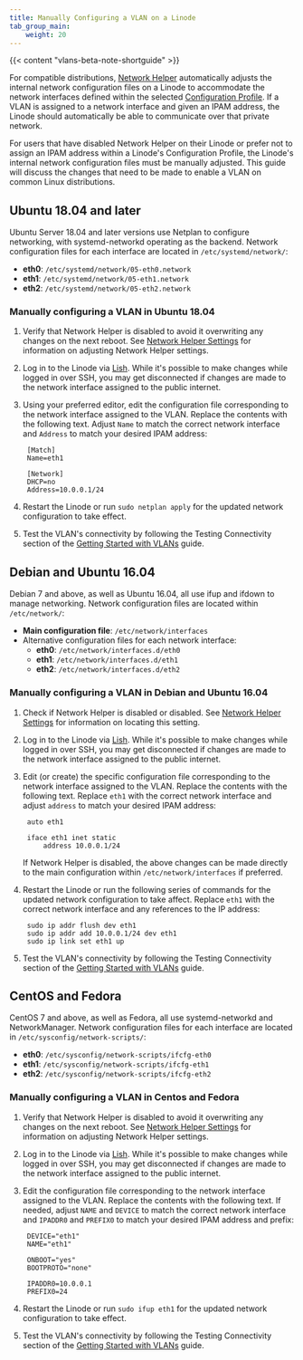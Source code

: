 ```yaml
---
title: Manually Configuring a VLAN on a Linode
tab_group_main:
    weight: 20
---
```


{{< content "vlans-beta-note-shortguide" >}}

For compatible distributions, [Network Helper](/docs/guides/network-helper/) automatically adjusts the internal network configuration files on a Linode to accommodate the network interfaces defined within the selected [Configuration Profile](/docs/guides/disk-images-and-configuration-profiles/#configuration-profiles). If a VLAN is assigned to a network interface and given an IPAM address, the Linode should automatically be able to communicate over that private network.

For users that have disabled Network Helper on their Linode or prefer not to assign an IPAM address within a Linode's Configuration Profile, the Linode's internal network configuration files must be manually adjusted. This guide will discuss the changes that need to be made to enable a VLAN on common Linux distributions.

## Ubuntu 18.04 and later

Ubuntu Server 18.04 and later versions use Netplan to configure networking, with systemd-networkd operating as the backend. Network configuration files for each interface are located in `/etc/systemd/network/`:

- **eth0**: `/etc/systemd/network/05-eth0.network`
- **eth1**: `/etc/systemd/network/05-eth1.network`
- **eth2**: `/etc/systemd/network/05-eth2.network`

### Manually configuring a VLAN in Ubuntu 18.04

1. Verify that Network Helper is disabled to avoid it overwriting any changes on the next reboot. See [Network Helper Settings](/docs/guides/network-helper/#network-helper-settings) for information on adjusting Network Helper settings.

1. Log in to the Linode via [Lish](/docs/guides/using-the-linode-shell-lish/). While it's possible to make changes while logged in over SSH, you may get disconnected if changes are made to the network interface assigned to the public internet.

1. Using your preferred editor, edit the configuration file corresponding to the network interface assigned to the VLAN. Replace the contents with the following text. Adjust `Name` to match the correct network interface and `Address` to match your desired IPAM address:

        [Match]
        Name=eth1

        [Network]
        DHCP=no
        Address=10.0.0.1/24

1. Restart the Linode or run `sudo netplan apply` for the updated network configuration to take effect.

2. Test the VLAN's connectivity by following the Testing Connectivity section of the [Getting Started with VLANs](http://localhost:1313/docs/guides/getting-started-with-vlans/#testing-connectivity) guide.

## Debian and Ubuntu 16.04

Debian 7 and above, as well as Ubuntu 16.04, all use ifup and ifdown to manage networking. Network configuration files are located within `/etc/network/`:

- **Main configuration file**: `/etc/network/interfaces`
- Alternative configuration files for each network interface:
    - **eth0**: `/etc/network/interfaces.d/eth0`
    - **eth1**: `/etc/network/interfaces.d/eth1`
    - **eth2**: `/etc/network/interfaces.d/eth2`

### Manually configuring a VLAN in Debian and Ubuntu 16.04

1. Check if Network Helper is disabled or disabled. See [Network Helper Settings](/docs/guides/network-helper/#network-helper-settings) for information on locating this setting.

1. Log in to the Linode via [Lish](/docs/guides/using-the-linode-shell-lish/). While it's possible to make changes while logged in over SSH, you may get disconnected if changes are made to the network interface assigned to the public internet.

1. Edit (or create) the specific configuration file corresponding to the network interface assigned to the VLAN. Replace the contents with the following text. Replace `eth1` with the correct network interface and adjust `address` to match your desired IPAM address:

        auto eth1

        iface eth1 inet static
            address 10.0.0.1/24

    If Network Helper is disabled, the above changes can be made directly to the main configuration within `/etc/network/interfaces` if preferred.

1. Restart the Linode or run the following series of commands for the updated network configuration to take affect. Replace `eth1` with the correct network interface and any references to the IP address:

        sudo ip addr flush dev eth1
        sudo ip addr add 10.0.0.1/24 dev eth1
        sudo ip link set eth1 up

2. Test the VLAN's connectivity by following the Testing Connectivity section of the [Getting Started with VLANs](http://localhost:1313/docs/guides/getting-started-with-vlans/#testing-connectivity) guide.

## CentOS and Fedora

CentOS 7 and above, as well as Fedora, all use systemd-networkd and NetworkManager. Network configuration files for each interface are located in `/etc/sysconfig/network-scripts/`:

- **eth0**: `/etc/sysconfig/network-scripts/ifcfg-eth0`
- **eth1**: `/etc/sysconfig/network-scripts/ifcfg-eth1`
- **eth2**: `/etc/sysconfig/network-scripts/ifcfg-eth2`

### Manually configuring a VLAN in Centos and Fedora

1. Verify that Network Helper is disabled to avoid it overwriting any changes on the next reboot. See [Network Helper Settings](/docs/guides/network-helper/#network-helper-settings) for information on adjusting Network Helper settings.

1. Log in to the Linode via [Lish](/docs/guides/using-the-linode-shell-lish/). While it's possible to make changes while logged in over SSH, you may get disconnected if changes are made to the network interface assigned to the public internet.

1. Edit the configuration file corresponding to the network interface assigned to the VLAN. Replace the contents with the following text. If needed, adjust `NAME` and `DEVICE` to match the correct network interface and `IPADDR0` and `PREFIX0` to match your desired IPAM address and prefix:

        DEVICE="eth1"
        NAME="eth1"

        ONBOOT="yes"
        BOOTPROTO="none"

        IPADDR0=10.0.0.1
        PREFIX0=24

1. Restart the Linode or run `sudo ifup eth1` for the updated network configuration to take effect.

2. Test the VLAN's connectivity by following the Testing Connectivity section of the [Getting Started with VLANs](http://localhost:1313/docs/guides/getting-started-with-vlans/#testing-connectivity) guide.